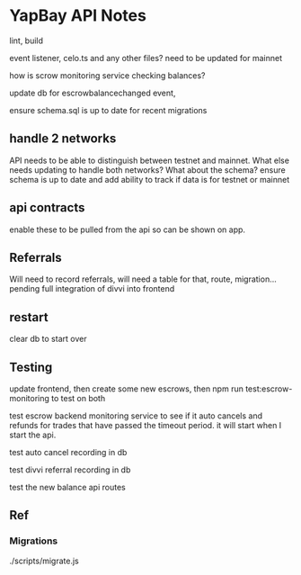 # YapBay API Notes

lint, build

event listener, celo.ts and any other files? need to be updated for mainnet

how is scrow monitoring service checking balances?

update db for escrowbalancechanged event,

ensure schema.sql is up to date for recent migrations

## handle 2 networks
API needs to be able to distinguish between testnet and mainnet. What else needs updating to handle both networks? What about the schema?
ensure schema is up to date and add ability to track if data is for testnet or mainnet

## api contracts
enable these to be pulled from the api so can be shown on app.

## Referrals
Will need to record referrals, will need a table for that, route, migration... pending full integration of divvi into frontend

## restart
clear db to start over

## Testing
update frontend, then create some new escrows, then npm run test:escrow-monitoring to test on both

test escrow backend monitoring service to see if it auto cancels and refunds for trades that have passed the timeout period. it will start when I start the api.

test auto cancel recording in db

test divvi referral recording in db

test the new balance api routes

## Ref
### Migrations
./scripts/migrate.js
